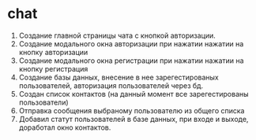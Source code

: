 # chat
1. Создание главной страницы чата с кнопкой авторизации.
2. Создание модального окна авторизации при нажатии нажатии на кнопку авторизации
3. Создание модального окна регистрации при нажатии нажатии на кнопку регистрация
4. Создание базы данных, внесение в нее зарегестированых пользователей, авторизация пользователей через бд.
5. Создан список контактов (на данный момент все зарегестированы пользователи)
6. Отправка сообщения выбраному пользователю из общего списка
7. Добавил статут пользователей в базе данных, при входе и выходе, доработал окно контактов.